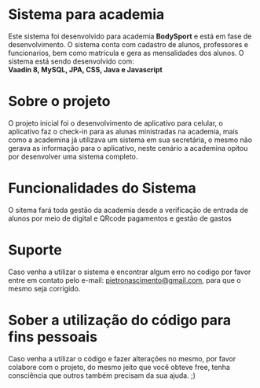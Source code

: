 # Sistema para academia #

Este sistema foi desenvolvido para academia <b>BodySport</b> e está em fase de desenvolvimento.
O sistema conta com cadastro de alunos, professores e funcionarios, bem como matrícula e gera as mensalidades dos alunos.
O sistema está sendo desenvolvido com:<br> 
<b>Vaadin 8, MySQL, JPA, CSS, Java e Javascript</b>

# Sobre o projeto #

O projeto inicial foi o desenvolvimento de aplicativo para celular, o aplicativo faz o check-in para as alunas 
ministradas na academia, mais como a academina já utilizava um sistema em sua secretária, o mesmo não gerava as informação 
para o aplicativo, neste cenário a academina opitou por desenvolver uma sistema completo.

# Funcionalidades do Sistema #

O sitema fará toda gestão da academia desde a verificação de entrada de alunos por meio de digital e QRcode pagamentos e gestão de gastos

# Suporte #

Caso venha a utilizar o sistema e encontrar algum erro no codigo por favor entre em contato pelo e-mail: pietronascimento@gmail.com, para que o mesmo seja corrigido.

# Sober a utilização do código para fins pessoais #

Caso venha a utilizar o código e fazer alterações no mesmo, por favor colabore com o projeto, do mesmo jeito que você obteve free, tenha 
consciência que outros também precisam da sua ajuda. ;)
